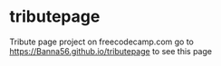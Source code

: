 # tributepage
Tribute page project on freecodecamp.com
go to https://Banna56.github.io/tributepage to see this page
